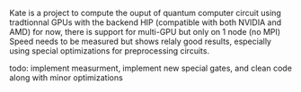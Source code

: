 Kate is a project to compute the ouput of quantum computer circuit using tradtionnal GPUs with the backend HIP (compatible with both NVIDIA and AMD)
for now, there is support for multi-GPU but only on 1 node (no MPI)
Speed needs to be measured but shows relaly good results, especially using special optimizations for preprocessing circuits.

todo: implement measurment, implement new special gates, and clean code along with minor optimizations
